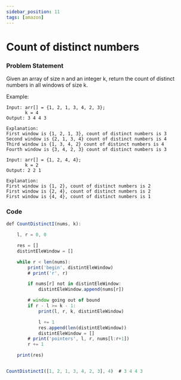 ```yaml
---
sidebar_position: 11
tags: [amazon]
---
```


# Count of distinct numbers

### Problem Statement

Given an array of size n and an integer k, return the count of distinct numbers in
all windows of size k.

Example:

```
Input: arr[] = {1, 2, 1, 3, 4, 2, 3};
       k = 4
Output: 3 4 4 3

Explanation:
First window is {1, 2, 1, 3}, count of distinct numbers is 3
Second window is {2, 1, 3, 4} count of distinct numbers is 4
Third window is {1, 3, 4, 2} count of distinct numbers is 4
Fourth window is {3, 4, 2, 3} count of distinct numbers is 3

Input: arr[] = {1, 2, 4, 4};
       k = 2
Output: 2 2 1

Explanation:
First window is {1, 2}, count of distinct numbers is 2
First window is {2, 4}, count of distinct numbers is 2
First window is {4, 4}, count of distinct numbers is 1
```

### Code

```jsx title="Python Code"
def CountDistinctI(nums, k):

    l, r = 0, 0

    res = []
    distintEleWindow = []

    while r < len(nums):
        print('begin', distintEleWindow)
        # print('r', r)

        if nums[r] not in distintEleWindow:
            distintEleWindow.append(nums[r])

        # window going out of bound
        if r - l >= k - 1:
            print(l, r, k, distintEleWindow)

            l += 1
            res.append(len(distintEleWindow))
            distintEleWindow = []
        # print('pointers', l, r, nums[l:r+1])
        r += 1

    print(res)


CountDistinctI([1, 2, 1, 3, 4, 2, 3], 4)  # 3 4 4 3
```
